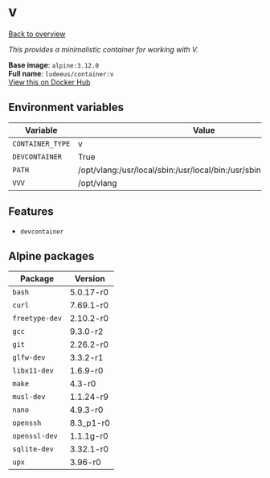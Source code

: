# v

[Back to overview](../index.md)

_This provides a minimalistic container for working with V._

**Base image**: `alpine:3.12.0`  
**Full name**: `ludeeus/container:v`  
[View this on Docker Hub](https://hub.docker.com/r/ludeeus/container/tags?page=1&name=v)

## Environment variables

Variable | Value 
-- | --
`CONTAINER_TYPE` | v
`DEVCONTAINER` | True
`PATH` | /opt/vlang:/usr/local/sbin:/usr/local/bin:/usr/sbin:/usr/bin:/sbin:/bin
`VVV` | /opt/vlang

## Features

- `devcontainer`

## Alpine packages

Package | Version 
-- | --
`bash` | 5.0.17-r0
`curl` | 7.69.1-r0
`freetype-dev` | 2.10.2-r0
`gcc` | 9.3.0-r2
`git` | 2.26.2-r0
`glfw-dev` | 3.3.2-r1
`libx11-dev` | 1.6.9-r0
`make` | 4.3-r0
`musl-dev` | 1.1.24-r9
`nano` | 4.9.3-r0
`openssh` | 8.3_p1-r0
`openssl-dev` | 1.1.1g-r0
`sqlite-dev` | 3.32.1-r0
`upx` | 3.96-r0

